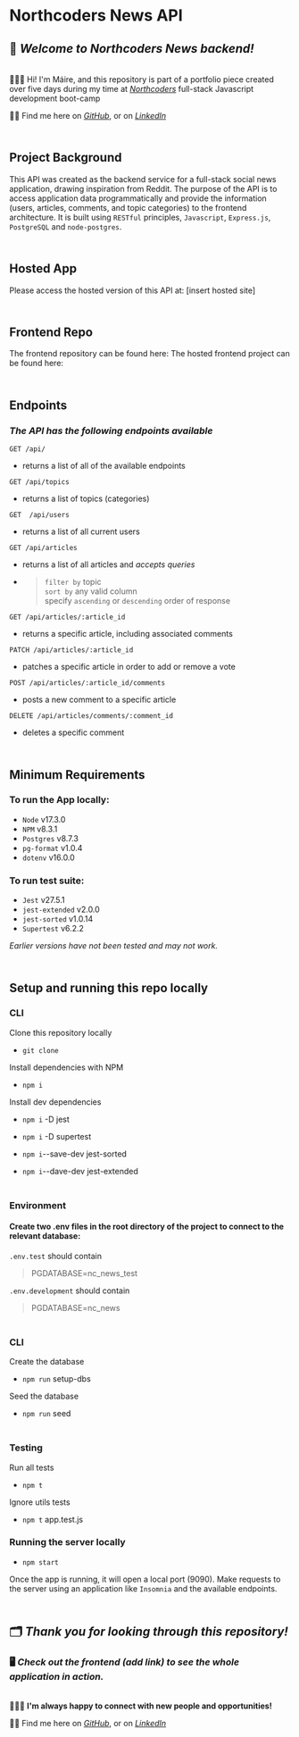# Northcoders News API

## 📰 *Welcome to Northcoders News backend!* 

<br> 👩🏽‍💻 Hi! I'm Máire, and this repository is part of a portfolio piece created over five days during my time at *[Northcoders](https://northcoders.com/company/about-us)* full-stack Javascript development boot-camp 

👋🏽 Find me here on *[GitHub](https://github.com/maire-digital "let's connect!")*, or on *[LinkedIn](https://www.linkedin.com/in/maire-dev/ "let's connect!")* 

## <br> Project Background

This API was created as the backend service for a full-stack social news application, drawing inspiration from Reddit. The purpose of the API is to access application data programmatically and provide the information (users, articles, comments, and topic categories) to the frontend architecture. It is built using `RESTful` principles, `Javascript`, `Express.js`, `PostgreSQL` and `node-postgres`.

## <br> Hosted App

Please access the hosted version of this API at: [insert hosted site]

## <br> Frontend Repo <br>

The frontend repository can be found here:
The hosted frontend project can be found here:

## <br> Endpoints <br>

### *The API has the following endpoints available* 

`GET /api/ ` 
* returns a list of all of the available endpoints

`GET /api/topics`
* returns a list of topics (categories)

`GET  /api/users`
* returns a list of all current users

`GET /api/articles`
* returns a list of all articles and *accepts queries*
* > `filter by` topic <br> `sort by` any valid column <br> specify `ascending` or `descending` order of response 

`GET /api/articles/:article_id`
* returns a specific article, including associated comments

`PATCH /api/articles/:article_id`
* patches a specific article in order to add or remove a vote

`POST /api/articles/:article_id/comments`
* posts a new comment to a specific article

`DELETE /api/articles/comments/:comment_id`
* deletes a specific comment


## <br> Minimum Requirements  <br>

### To run the App locally:
* `Node` v17.3.0
* `NPM` v8.3.1 
* `Postgres` v8.7.3 
* `pg-format` v1.0.4 
* `dotenv` v16.0.0
    
### To run test suite:
* `Jest` v27.5.1
* `jest-extended` v2.0.0
* `jest-sorted` v1.0.14
* `Supertest` v6.2.2

*Earlier versions have not been tested and may not work.*

## <br> Setup and running this repo locally

### CLI
Clone this repository locally

* `git clone`

Install dependencies with NPM 

* `npm i`

Install dev dependencies

* `npm i` -D jest

* `npm i` -D supertest

* `npm i`--save-dev jest-sorted

* `npm i`--dave-dev jest-extended

### <br> Environment

#### Create two .env files in the root directory of the project to connect to the relevant database:

`.env.test` should contain

>PGDATABASE=nc_news_test

`.env.development` should contain

>PGDATABASE=nc_news

### <br> CLI
Create the database
* `npm run` setup-dbs

Seed the database
* `npm run` seed

### <br> Testing

Run all tests

* `npm t `

Ignore utils tests

* `npm t` app.test.js

### Running the server locally

* `npm start`

Once the app is running, it will open a local port (9090). Make requests to the server using an application like `Insomnia` and the available endpoints. <br>

## <br>🗂 ***Thank you for looking through this repository!*** 
### 🖥 ***Check out the frontend (add link) to see the whole application in action.***

<br>👩🏽‍💻 **I'm always happy to connect with new people and opportunities!** 

👋🏽 Find me here on *[GitHub](https://github.com/maire-digital "let's connect!")*, or on *[LinkedIn](https://www.linkedin.com/in/maire-dev/ "let's connect!")* 